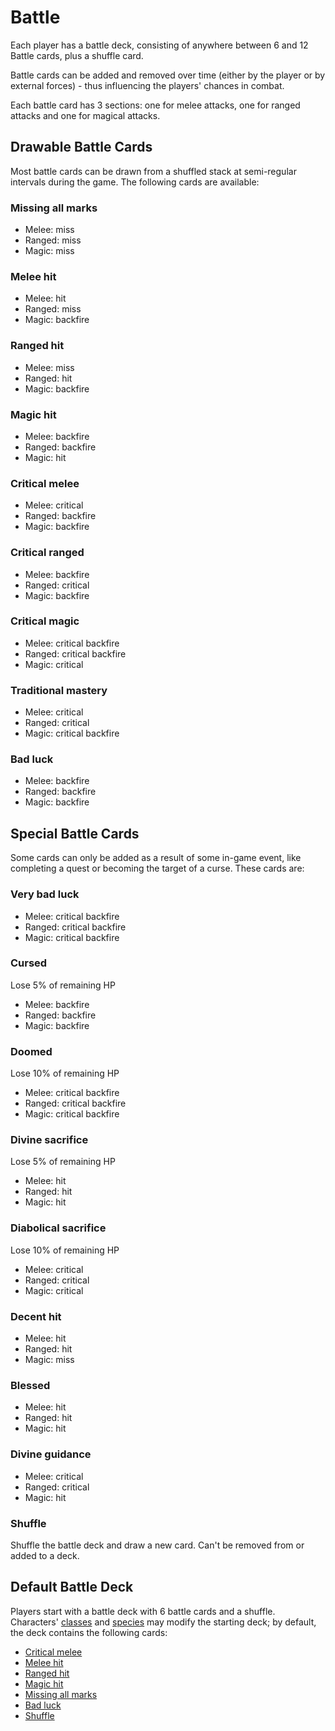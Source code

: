 # Battle

Each player has a battle deck, consisting of anywhere between 6 and 12 Battle 
cards, plus a shuffle card.

Battle cards can be added and removed over time (either by the player or by 
external forces) - thus influencing the players' chances in combat.

Each battle card has 3 sections: one for melee attacks, one for ranged attacks
and one for magical attacks.

## Drawable Battle Cards

Most battle cards can be drawn from a shuffled stack at semi-regular intervals 
during the game. The following cards are available:

### Missing all marks
- Melee: miss
- Ranged: miss
- Magic: miss
### Melee hit
- Melee: hit
- Ranged: miss
- Magic: backfire
### Ranged hit
- Melee: miss
- Ranged: hit
- Magic: backfire
### Magic hit
- Melee: backfire
- Ranged: backfire
- Magic: hit
### Critical melee
- Melee: critical
- Ranged: backfire
- Magic: backfire
### Critical ranged
- Melee: backfire
- Ranged: critical
- Magic: backfire
### Critical magic
- Melee: critical backfire
- Ranged: critical backfire
- Magic: critical
### Traditional mastery
- Melee: critical
- Ranged: critical
- Magic: critical backfire
### Bad luck
- Melee: backfire
- Ranged: backfire
- Magic: backfire

## Special Battle Cards

Some cards can only be added as a result of some in-game event, like completing 
a quest or becoming the target of a curse. These cards are:

### Very bad luck
- Melee: critical backfire
- Ranged: critical backfire
- Magic: critical backfire
### Cursed
Lose 5% of remaining HP
- Melee: backfire
- Ranged: backfire
- Magic: backfire
### Doomed
Lose 10% of remaining HP
- Melee: critical backfire
- Ranged: critical backfire
- Magic: critical backfire
### Divine sacrifice
Lose 5% of remaining HP
- Melee: hit
- Ranged: hit
- Magic: hit
### Diabolical sacrifice
Lose 10% of remaining HP
- Melee: critical
- Ranged: critical
- Magic: critical
### Decent hit
- Melee: hit
- Ranged: hit
- Magic: miss
### Blessed
- Melee: hit
- Ranged: hit
- Magic: hit
### Divine guidance
- Melee: critical
- Ranged: critical
- Magic: hit
### Shuffle
Shuffle the battle deck and draw a new card.
Can't be removed from or added to a deck.

## Default Battle Deck

Players start with a battle deck with 6 battle cards and a shuffle. Characters' 
[classes](Characters.md#classes) and [species](Characters.md#species) may modify 
the starting deck; by default, the deck contains the following cards:
- [Critical melee](#critical-melee)
- [Melee hit](#melee-hit)
- [Ranged hit](#ranged-hit)
- [Magic hit](#magic-hit)
- [Missing all marks](#missing-all-marks)
- [Bad luck](#bad-luck)
- [Shuffle](#shuffle)
